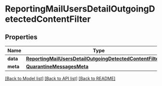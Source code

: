 # ReportingMailUsersDetailOutgoingDetectedContentFilter

## Properties
Name | Type | Description | Notes
------------ | ------------- | ------------- | -------------
**data** | [**ReportingMailUsersDetailOutgoingDetectedContentFilterData**](ReportingMailUsersDetailOutgoingDetectedContentFilterData.md) |  | [optional] 
**meta** | [**QuarantineMessagesMeta**](QuarantineMessagesMeta.md) |  | [optional] 

[[Back to Model list]](../README.md#documentation-for-models) [[Back to API list]](../README.md#documentation-for-api-endpoints) [[Back to README]](../README.md)

